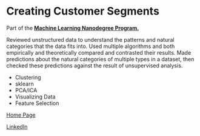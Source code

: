 # Creating Customer Segments

Part of the [**Machine Learning Nanodegree Program.**](https://www.udacity.com/course/machine-learning-engineer-nanodegree--nd009t)

Reviewed unstructured data to understand the patterns and natural categories that the data fits into. Used multiple algorithms and both empirically and theoretically compared and contrasted their results. Made predictions about the natural categories of multiple types in a dataset, then checked these predictions against the result of unsupervised analysis.

- Clustering
- sklearn
- PCA/ICA
- Visualizing Data
- Feature Selection

[Home Page](http://miguelangelnieto.net)

[LinkedIn](https://www.linkedin.com/in/miguelangelnieto/?locale=en_US)
